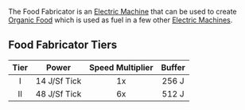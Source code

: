 The Food Fabricator is an [Electric Machine](https://github.com/Slimefun/Slimefun4/wiki/Electric-Machines) that can be used to create [Organic Food](https://github.com/Slimefun/Slimefun4/wiki/Miscellaneous-Items) which is used as fuel in a few other [Electric Machines](https://github.com/Slimefun/Slimefun4/wiki/Electric-Machines).

## Food Fabricator Tiers

| Tier |     Power     | Speed Multiplier | Buffer |
| :--: | :-----------: | :--------------: | :----: |
| I    | 14 J/Sf Tick  | 1x               | 256 J  |
| II   | 48 J/Sf Tick  | 6x               | 512 J  |
